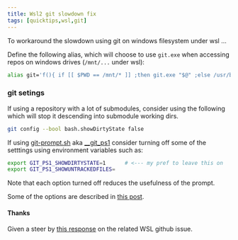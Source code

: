 ```yaml
---
title: Wsl2 git slowdown fix
tags: [quicktips,wsl,git]
---
```

To workaround the slowdown using git on windows filesystem under wsl ...

<!--more-->

Define the following alias, which will choose to use `git.exe` when accessing
repos on windows drives (`/mnt/...` under wsl):

```bash
alias git='f(){ if [[ $PWD == /mnt/* ]] ;then git.exe "$@" ;else /usr/bin/git "$@" ;fi }; f'
```

### git setings

If using a repository with a lot of submodules, consider using the following
which will stop it descending into submodule working dirs.

```bash
git config --bool bash.showDirtyState false
```

If using [git-prompt.sh](https://github.com/git/git/blob/master/contrib/completion/git-prompt.sh)
 aka [__git_ps1](https://github.com/git/git/blob/master/contrib/completion/git-prompt.sh)
consider turning off some of the setttings using environment variables such as:
```bash
export GIT_PS1_SHOWDIRTYSTATE=1      # <--- my pref to leave this on
export GIT_PS1_SHOWUNTRACKEDFILES=
```

Note that each option turned off reduces the usefulness of the prompt.  

Some of the options are described in [this post](https://mjswensen.com/blog/git-status-prompt-options/).

#### Thanks

Given a steer by [this response](https://github.com/microsoft/WSL/issues/4401#issuecomment-670080585)
on the related WSL github issue.
